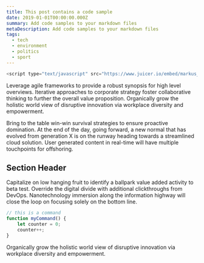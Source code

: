 ```yaml
---
title: This post contains a code sample
date: 2019-01-01T00:00:00.000Z
summary: Add code samples to your markdown files
metaDescription: Add code samples to your markdown files
tags:
  - tech
  - environment
  - politics
  - sport
---
```



```javascript
<script type="text/javascript" src="https://www.juicer.io/embed/markus_daxu/embed-code.js" async defer></script>
```

Leverage agile frameworks to provide a robust synopsis for high level overviews. Iterative approaches to corporate strategy foster collaborative thinking to further the overall value proposition. Organically grow the holistic world view of disruptive innovation via workplace diversity and empowerment.

Bring to the table win-win survival strategies to ensure proactive domination. At the end of the day, going forward, a new normal that has evolved from generation X is on the runway heading towards a streamlined cloud solution. User generated content in real-time will have multiple touchpoints for offshoring.

## Section Header

Capitalize on low hanging fruit to identify a ballpark value added activity to beta test. Override the digital divide with additional clickthroughs from DevOps. Nanotechnology immersion along the information highway will close the loop on focusing solely on the bottom line.

```js
// this is a command
function myCommand() {
	let counter = 0;
	counter++;
}
```

Organically grow the holistic world view of disruptive innovation via workplace diversity and empowerment.